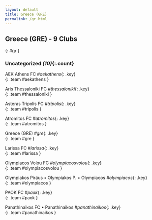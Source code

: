 ```yaml
---
layout: default
title: Greece (GRE)
permalink: /gr.html
---
```



## Greece (GRE) - 9 Clubs
{: #gr }









### Uncategorized _(10)_{:.count}


AEK Athens FC   _#aekathens_{: .key} <br>
{: .team #aekathens }

Aris Thessaloniki FC   _#thessaloniki_{: .key} <br>
{: .team #thessaloniki }

Asteras Tripolis FC   _#tripolis_{: .key} <br>
{: .team #tripolis }

Atromitos FC   _#atromitos_{: .key} <br>
{: .team #atromitos }

Greece  (GRE)  _#gre_{: .key} <br>
{: .team #gre }

Larissa FC   _#larissa_{: .key} <br>
{: .team #larissa }

Olympiacos Volou FC   _#olympiacosvolou_{: .key} <br>
{: .team #olympiacosvolou }

Olympiakos Piräus • Olympiakos P. • Olympiacos   _#olympiacos_{: .key} <br>
{: .team #olympiacos }

PAOK FC   _#paok_{: .key} <br>
{: .team #paok }

Panathinaikos FC • Panathinaikos   _#panathinaikos_{: .key} <br>
{: .team #panathinaikos }


 
